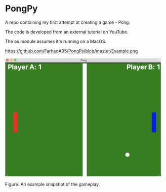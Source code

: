 # PongPy
A repo containing my first attempt at creating a game - Pong. 

The code is developed from an external tutorial on YouTube.

The os module assumes it's running on a MacOS.

https://github.com/FarhadA95/PongPy/blob/master/Example.png

![alt text](https://github.com/FarhadA95/PongPy/blob/master/Example.png)

Figure: An example snapshot of the gameplay.
